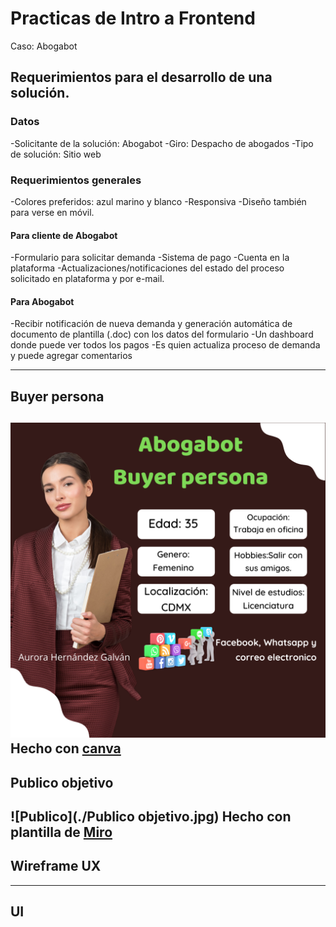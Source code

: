 # Practicas de Intro a Frontend

Caso: Abogabot

## Requerimientos para el desarrollo de una solución.
### Datos
-Solicitante de la solución: Abogabot
-Giro: Despacho de abogados
-Tipo de solución: Sitio web

### Requerimientos generales
-Colores preferidos: azul marino y blanco
-Responsiva
-Diseño también para verse en móvil.
#### Para cliente de Abogabot
-Formulario para solicitar demanda
-Sistema de pago
-Cuenta en la plataforma
-Actualizaciones/notificaciones del estado del proceso solicitado en plataforma y por e-mail.
#### Para Abogabot
-Recibir notificación de nueva demanda y generación automática de documento de plantilla (.doc) con los datos del formulario
-Un dashboard donde puede ver todos los pagos
-Es quien actualiza proceso de demanda y puede agregar comentarios

---

## Buyer persona

![Buyer persona](./BuyerPersona.png)
Hecho con [canva](https://www.canva.com)
---

## Publico objetivo

![Publico](./Publico objetivo.jpg)
Hecho con plantilla de [Miro](https://miro.com/es/plantillas/publico-objetivo/)
---

## Wireframe UX


---

## UI